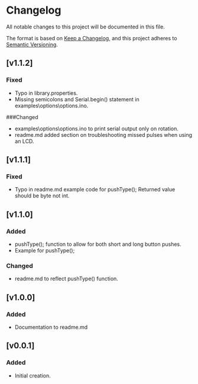 # Changelog
All notable changes to this project will be documented in this file.

The format is based on [Keep a Changelog](https://keepachangelog.com/en/1.0.0/),
and this project adheres to [Semantic Versioning](https://semver.org/spec/v2.0.0.html).

## [v1.1.2]
### Fixed
- Typo in library.properties.
- Missing semicolons and Serial.begin() statement in examples\options\options.ino.

###Changed
- examples\options\options.ino to print serial output only on rotation.
- readme.md added section on troubleshooting missed pulses when using an LCD.

## [v1.1.1]
### Fixed
- Typo in readme.md example code for pushType(); Returned value should be byte not int.

## [v1.1.0]
### Added
- pushType(); function to allow for both short and long button pushes.
- Example for pushType();
### Changed
- readme.md to reflect pushType() function.

## [v1.0.0]
### Added
- Documentation to readme.md

## [v0.0.1]
### Added
- Initial creation.